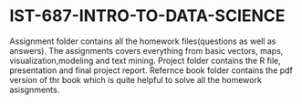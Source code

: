 # IST-687-INTRO-TO-DATA-SCIENCE
  Assignment folder contains all the homework files(questions as well as answers). The assignments covers everything from basic vectors, maps, visualization,modeling and text mining.
  Project folder contains the R file, presentation and final project report.
  Refernce book folder contains the pdf version of thr book which is quite helpful to solve all the homework asisgnments.
